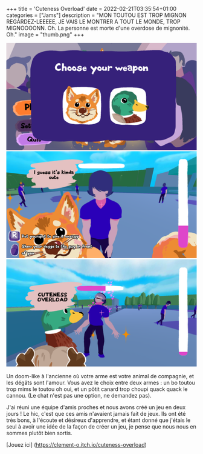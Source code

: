 +++
title = 'Cuteness Overload'
date = 2022-02-21T03:35:54+01:00
categories = ["Jams"]
description = "MON TOUTOU EST TROP MIGNON REGARDEZ-LEEEEE, JE VAIS LE MONTRER A TOUT LE MONDE, TROP MIGNOOOONN. Oh. La personne est morte d'une overdose de mignonité. Oh."
image = "thumb.png"
+++

![](01.png) ![](02.png) ![](03.png)

Un doom-like à l'ancienne où votre arme est votre animal de compagnie, et les dégâts sont l'amour. Vous avez le choix entre deux armes : un bo toutou trop mims le toutou oh oui, et un pôtit canard trop choupi quack quack le cannou. (Le chat n'est pas une option, ne demandez pas).

J'ai réuni une équipe d'amis proches et nous avons créé un jeu en deux jours ! Le hic, c'est que ces amis n'avaient jamais fait de jeux. Ils ont été très bons, à l'écoute et désireux d'apprendre, et étant donné que j'étais le seul à avoir une idée de la façon de créer un jeu, je pense que nous nous en sommes plutôt bien sortis.

[Jouez ici] (https://clement-o.itch.io/cuteness-overload)